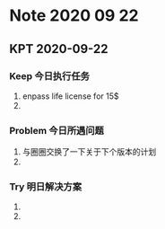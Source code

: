 # Note 2020 09 22

## KPT 2020-09-22

### Keep 今日执行任务
1. enpass life license for 15$
2. 

### Problem 今日所遇问题
1. 与圈圈交换了一下关于下个版本的计划
2. 

### Try 明日解决方案
1. 
2. 